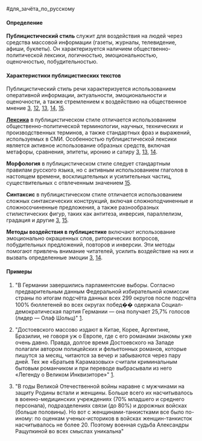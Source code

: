 #для_зачёта_по_русскому 
#### Определение 
**Публицистический стиль** служит для воздействия на людей через средства массовой информации (газеты, журналы, телевидение, афиши, буклеты). Он характеризуется наличием общественно-политической лексики, логичностью, эмоциональностью, оценочностью, побудительностью.
#### Характеристики публицистиеских текстов
Публицистический стиль речи характеризуется использованием оперативной информации, актуальности, эмоциональности и оценочности, а также стремлением к воздействию на общественное мнение [3](https://russkiiyazyk.ru/stilistika/publitsisticheskiy-stil-rechi.html), [12](https://cyberleninka.ru/article/n/publitsisticheskiy-tekst-suschnost-spetsifika-funktsii), [13](https://nsportal.ru/shkola/russkiy-yazyk/library/2016/06/16/publitsisticheskiy-tekst-na-urokah-russkogo-yazyka-v-10-klasse), [14](https://grammatika-rus.ru/publitsisticheskij-stil-2/), [15](https://zvezdnaya-masterskaya.ru/info/publitsisticheskij_stil).

**[Лексика](obsidian://open?vault=Lectures&file=%D0%A0%D1%83%D1%81%D1%81%D0%BA%D0%B8%D0%B9%20%D1%8F%D0%B7%D1%8B%D0%BA%2F%D0%9B%D0%B5%D0%BA%D1%81%D0%B8%D1%87%D0%B5%D1%81%D0%BA%D0%BE%D0%B5%20%D0%B7%D0%BD%D0%B0%D1%87%D0%B5%D0%BD%D0%B8%D0%B5)** в публицистическом стиле отличается использованием общественно-политической терминологии, научных, технических и производственных терминов, а также стандартных фраз и выражений, используемых в СМИ. Особенностью публицистической лексики является активное использование образных средств, включая метафоры, сравнения, эпитеты, иронию и сатиру [3](https://russkiiyazyk.ru/stilistika/publitsisticheskiy-stil-rechi.html), [13](https://nsportal.ru/shkola/russkiy-yazyk/library/2016/06/16/publitsisticheskiy-tekst-na-urokah-russkogo-yazyka-v-10-klasse), [14](https://grammatika-rus.ru/publitsisticheskij-stil-2/).

**Морфология** в публицистическом стиле следует стандартным правилам русского языка, но с активным использованием глаголов в настоящем времени, восклицательных и усилительных частиц, существительных с отвлеченным значением [15](https://zvezdnaya-masterskaya.ru/info/publitsisticheskij_stil).

**Синтаксис** в публицистическом стиле отличается использованием сложных синтаксических конструкций, включая сложноподчиненные и сложносочиненные предложения, а также разнообразных стилистических фигур, таких как антитеза, инверсия, параллелизм, градация и другие [3](https://russkiiyazyk.ru/stilistika/publitsisticheskiy-stil-rechi.html), [15](https://zvezdnaya-masterskaya.ru/info/publitsisticheskij_stil).

**Методы воздействия в публицистике** включают использование эмоционально окрашенных слов, риторических вопросов, побудительных предложений, повторов и инверсии. Эти методы помогают привлечь внимание читателей, усилить воздействие на них и вызвать определенные эмоции [3](https://russkiiyazyk.ru/stilistika/publitsisticheskiy-stil-rechi.html), [14](https://grammatika-rus.ru/publitsisticheskij-stil-2/).
#### Примеры
1. "В Германии завершились парламентские выборы. Согласно предварительным данным Федеральной избирательной комиссии страны по итогам подсчёта данных всех 299 округов после подсчёта 100% бюллетеней во всех округах побед�� одержала Социал-демократическая партия Германии — она получает 25,7% голосов (лидер — Олаф Шольц)" [1](https://russkiiyazyk.ru/stilistika/publitsisticheskiy-stil-rechi.html).

2. "Достоевского массово издают в Китае, Корее, Аргентине, Бразилии, не говоря уж о Европе, где с его романами знакомы уже очень давно. Правда, долгое время Достоевского на Западе полагали автором полицейских и фельетонных романов, которые пишутся за месяц, читаются за вечер и забываются через пару дней. Тех же «Братьев Карамазовых» считали криминальным бытовым романчиком и при переводе выбрасывали из него «Легенду о Великом Инквизиторе»" [1](https://russkiiyazyk.ru/stilistika/publitsisticheskiy-stil-rechi.html).

3. "В годы Великой Отечественной войны наравне с мужчинами на защиту Родины встали и женщины. Больше всего их насчитывалось в военно-медицинских учреждениях (70% младшего и среднего персонала), подразделениях связи (до 80%) и дорожных войсках (больше половины). Но вот с женщинами-танкистками все было по-иному: по оценкам ученых-историков в войсках женщин-танкисток насчитывалось не более 20. Поэтому военная судьба Александры Ращупкиной во всех смыслах уникальна"